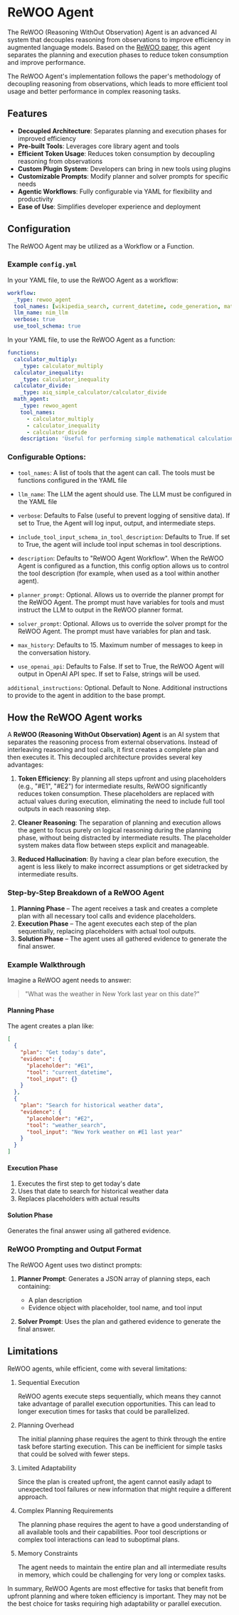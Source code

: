 <!--
SPDX-FileCopyrightText: Copyright (c) 2025, NVIDIA CORPORATION & AFFILIATES. All rights reserved.
SPDX-License-Identifier: Apache-2.0

Licensed under the Apache License, Version 2.0 (the "License");
you may not use this file except in compliance with the License.
You may obtain a copy of the License at

http://www.apache.org/licenses/LICENSE-2.0

Unless required by applicable law or agreed to in writing, software
distributed under the License is distributed on an "AS IS" BASIS,
WITHOUT WARRANTIES OR CONDITIONS OF ANY KIND, either express or implied.
See the License for the specific language governing permissions and
limitations under the License.
-->

<!--
  SPDX-FileCopyrightText: Copyright (c) 2024-2025 NVIDIA CORPORATION & AFFILIATES. All rights reserved.
  SPDX-License-Identifier: Apache-2.0
-->

# ReWOO Agent
The ReWOO (Reasoning WithOut Observation) Agent is an advanced AI system that decouples reasoning from observations to improve efficiency in augmented language models. Based on the [ReWOO paper](https://arxiv.org/abs/2305.18323), this agent separates the planning and execution phases to reduce token consumption and improve performance.

The ReWOO Agent's implementation follows the paper's methodology of decoupling reasoning from observations, which leads to more efficient tool usage and better performance in complex reasoning tasks.


## Features
- **Decoupled Architecture**: Separates planning and execution phases for improved efficiency
- **Pre-built Tools**: Leverages core library agent and tools
- **Efficient Token Usage**: Reduces token consumption by decoupling reasoning from observations
- **Custom Plugin System**: Developers can bring in new tools using plugins
- **Customizable Prompts**: Modify planner and solver prompts for specific needs
- **Agentic Workflows**: Fully configurable via YAML for flexibility and productivity
- **Ease of Use**: Simplifies developer experience and deployment


## Configuration

The ReWOO Agent may be utilized as a Workflow or a Function.

### Example `config.yml`
In your YAML file, to use the ReWOO Agent as a workflow:
```yaml
workflow:
  _type: rewoo_agent
  tool_names: [wikipedia_search, current_datetime, code_generation, math_agent]
  llm_name: nim_llm
  verbose: true
  use_tool_schema: true
```

In your YAML file, to use the ReWOO Agent as a function:
```yaml
functions:
  calculator_multiply:
    _type: calculator_multiply
  calculator_inequality:
    _type: calculator_inequality
  calculator_divide:
    _type: aiq_simple_calculator/calculator_divide
  math_agent:
    _type: rewoo_agent
    tool_names:
      - calculator_multiply
      - calculator_inequality
      - calculator_divide
    description: 'Useful for performing simple mathematical calculations.'
```

### Configurable Options:

* `tool_names`: A list of tools that the agent can call. The tools must be functions configured in the YAML file

* `llm_name`: The LLM the agent should use. The LLM must be configured in the YAML file

* `verbose`: Defaults to False (useful to prevent logging of sensitive data). If set to True, the Agent will log input, output, and intermediate steps.

* `include_tool_input_schema_in_tool_description`: Defaults to True. If set to True, the agent will include tool input schemas in tool descriptions.

* `description`: Defaults to "ReWOO Agent Workflow". When the ReWOO Agent is configured as a function, this config option allows us to control the tool description (for example, when used as a tool within another agent).

* `planner_prompt`: Optional. Allows us to override the planner prompt for the ReWOO Agent. The prompt must have variables for tools and must instruct the LLM to output in the ReWOO planner format.

* `solver_prompt`: Optional. Allows us to override the solver prompt for the ReWOO Agent. The prompt must have variables for plan and task.

* `max_history`:  Defaults to 15. Maximum number of messages to keep in the conversation history.

* `use_openai_api`: Defaults to False.  If set to True, the ReWOO Agent will output in OpenAI API spec. If set to False, strings will be used.


`additional_instructions`: Optional. Default to None. Additional instructions to provide to the agent in addition to the base prompt.
</li></ul>


## How the ReWOO Agent works

A **ReWOO (Reasoning WithOut Observation) Agent** is an AI system that separates the reasoning process from external observations. Instead of interleaving reasoning and tool calls, it first creates a complete plan and then executes it. This decoupled architecture provides several key advantages:

1. **Token Efficiency**: By planning all steps upfront and using placeholders (e.g., "#E1", "#E2") for intermediate results, ReWOO significantly reduces token consumption. These placeholders are replaced with actual values during execution, eliminating the need to include full tool outputs in each reasoning step.

2. **Cleaner Reasoning**: The separation of planning and execution allows the agent to focus purely on logical reasoning during the planning phase, without being distracted by intermediate results. The placeholder system makes data flow between steps explicit and manageable.

3. **Reduced Hallucination**: By having a clear plan before execution, the agent is less likely to make incorrect assumptions or get sidetracked by intermediate results.

### **Step-by-Step Breakdown of a ReWOO Agent**

1. **Planning Phase** – The agent receives a task and creates a complete plan with all necessary tool calls and evidence placeholders.
2. **Execution Phase** – The agent executes each step of the plan sequentially, replacing placeholders with actual tool outputs.
3. **Solution Phase** – The agent uses all gathered evidence to generate the final answer.

### Example Walkthrough

Imagine a ReWOO agent needs to answer:

> "What was the weather in New York last year on this date?"

#### Planning Phase
The agent creates a plan like:
```json
[
  {
    "plan": "Get today's date",
    "evidence": {
      "placeholder": "#E1",
      "tool": "current_datetime",
      "tool_input": {}
    }
  },
  {
    "plan": "Search for historical weather data",
    "evidence": {
      "placeholder": "#E2",
      "tool": "weather_search",
      "tool_input": "New York weather on #E1 last year"
    }
  }
]
```

#### Execution Phase
1. Executes the first step to get today's date
2. Uses that date to search for historical weather data
3. Replaces placeholders with actual results

#### Solution Phase
Generates the final answer using all gathered evidence.

### ReWOO Prompting and Output Format

The ReWOO Agent uses two distinct prompts:

1. **Planner Prompt**: Generates a JSON array of planning steps, each containing:
   - A plan description
   - Evidence object with placeholder, tool name, and tool input

2. **Solver Prompt**: Uses the plan and gathered evidence to generate the final answer.


## Limitations
ReWOO agents, while efficient, come with several limitations:
<ol>
<li> Sequential Execution

ReWOO agents execute steps sequentially, which means they cannot take advantage of parallel execution opportunities. This can lead to longer execution times for tasks that could be parallelized. </li>

<li> Planning Overhead

The initial planning phase requires the agent to think through the entire task before starting execution. This can be inefficient for simple tasks that could be solved with fewer steps. </li>

<li> Limited Adaptability

Since the plan is created upfront, the agent cannot easily adapt to unexpected tool failures or new information that might require a different approach. </li>

<li> Complex Planning Requirements

The planning phase requires the agent to have a good understanding of all available tools and their capabilities. Poor tool descriptions or complex tool interactions can lead to suboptimal plans. </li>

<li> Memory Constraints

The agent needs to maintain the entire plan and all intermediate results in memory, which could be challenging for very long or complex tasks. </li>
</ol>

In summary, ReWOO Agents are most effective for tasks that benefit from upfront planning and where token efficiency is important. They may not be the best choice for tasks requiring high adaptability or parallel execution.
